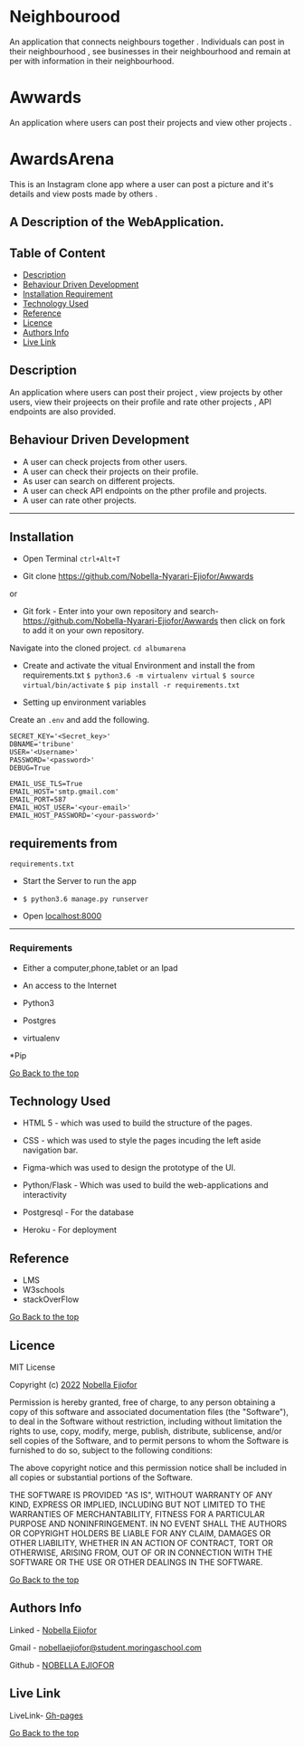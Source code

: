 # Neighbourood
An application that connects neighbours together . Individuals can post in their neighbourhood , see businesses in their neighbourhood  and remain at per with information in their neighbourhood.

# Awwards
An application where users can post their projects and view other projects .
# AwardsArena
This is an Instagram clone app where a user can post a picture and it's details and  view posts made by others .

## A Description of the WebApplication.

## Table of Content

+ [Description](#description)
+ [Behaviour Driven Development](#behaviour-driven-development)
+ [Installation Requirement](#Installation)
+ [Technology Used](#technology-used)
+ [Reference](#reference)
+ [Licence](#licence)
+ [Authors Info](#authors-info)
+ [Live Link](#live-link)

## Description

<p>An application where users can post their project , view projects by other users, view their projeects on their profile and rate other projects , API endpoints are also provided.</p>

## Behaviour Driven Development

<p>

* A user can check projects from other users.
* A user can check their projects on their profile.
* As user can search on different projects.
* A user can check API endpoints on the pther profile and projects.
* A user can rate other projects.

</p>

***
## Installation

* Open Terminal `ctrl+Alt+T`

* Git clone https://github.com/Nobella-Nyarari-Ejiofor/Awwards

or

* Git fork - Enter into your own repository and search-https://github.com/Nobella-Nyarari-Ejiofor/Awwards then click on fork to add
it on your own repository.

 Navigate into the cloned project. 
`cd albumarena`


* Create and activate the vitual Environment and install the from requirements.txt
`$ python3.6 -m virtualenv virtual`
`$ source virtual/bin/activate`
`$ pip install -r requirements.txt`

* Setting up environment variables

Create an `.env` and add the following.
```
SECRET_KEY='<Secret_key>'
DBNAME='tribune'
USER='<Username>'
PASSWORD='<password>'
DEBUG=True

EMAIL_USE_TLS=True
EMAIL_HOST='smtp.gmail.com'
EMAIL_PORT=587
EMAIL_HOST_USER='<your-email>'
EMAIL_HOST_PASSWORD='<your-password>'

```

requirements from 
---
`requirements.txt`


* Start the Server to run the app
* `$ python3.6 manage.py runserver`

* Open [localhost:8000](#)
***


### Requirements

* Either a computer,phone,tablet or an Ipad

* An access to the Internet

* Python3

* Postgres

* virtualenv

*Pip

[Go Back to the top](#albumarena)

## Technology Used

* HTML 5 - which was used to build the structure of the pages.

* CSS - which was used to style the pages incuding the left aside navigation bar.

* Figma-which was used to design the prototype of the UI.

* Python/Flask - Which was used to build the web-applications and interactivity

* Postgresql - For the database

* Heroku - For deployment

## Reference

* LMS
* W3schools
* stackOverFlow

[Go Back to the top](#awardsarena)

## Licence

MIT License

Copyright (c) [2022](#licence) [Nobella Ejiofor](#licence)

Permission is hereby granted, free of charge, to any person obtaining a copy
of this software and associated documentation files (the "Software"), to deal
in the Software without restriction, including without limitation the rights
to use, copy, modify, merge, publish, distribute, sublicense, and/or sell
copies of the Software, and to permit persons to whom the Software is
furnished to do so, subject to the following conditions:

The above copyright notice and this permission notice shall be included in all
copies or substantial portions of the Software.

THE SOFTWARE IS PROVIDED "AS IS", WITHOUT WARRANTY OF ANY KIND, EXPRESS OR
IMPLIED, INCLUDING BUT NOT LIMITED TO THE WARRANTIES OF MERCHANTABILITY,
FITNESS FOR A PARTICULAR PURPOSE AND NONINFRINGEMENT. IN NO EVENT SHALL THE
AUTHORS OR COPYRIGHT HOLDERS BE LIABLE FOR ANY CLAIM, DAMAGES OR OTHER
LIABILITY, WHETHER IN AN ACTION OF CONTRACT, TORT OR OTHERWISE, ARISING FROM,
OUT OF OR IN CONNECTION WITH THE SOFTWARE OR THE USE OR OTHER DEALINGS IN THE
SOFTWARE.

[Go Back to the top](#albumarena)

## Authors Info


Linked - [Nobella Ejiofor](https://www.linkedin.com/in/nobella-ejiofor/)

Gmail - [nobellaejiofor@student.moringaschool.com]()

Github - [NOBELLA EJIOFOR](https://github.com/Nobella-Nyarari-Ejiofor)

## Live Link

LiveLink- [Gh-pages](https://trophytower.herokuapp.com/)

[Go Back to the top](#awardsarena)
